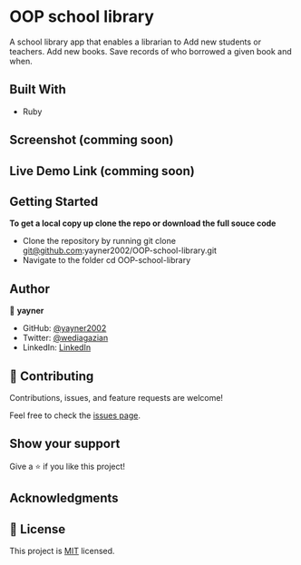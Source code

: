 # OOP school library

A school library app that enables a librarian to Add new students or teachers. Add new books. Save records of who
borrowed a given book and when.

## Built With
- Ruby
## Screenshot (comming soon)

## Live Demo Link (comming soon)

## Getting Started

**To get a local copy up clone the repo or download the full souce code**

- Clone the repository by running git clone git@github.com:yayner2002/OOP-school-library.git
- Navigate to the folder cd OOP-school-library
## Author

👤 **yayner**

- GitHub: [@yayner2002](https://github.com/yayner2002)
- Twitter: [@wediagazian](https://twitter.com/wediagazian)
- LinkedIn: [LinkedIn](https://linkedin.com/in/yaynshet-medhin)

## 🤝 Contributing

Contributions, issues, and feature requests are welcome!

Feel free to check the [issues page](https://github.com/yayner2002/OOP-school-library/issues).

## Show your support

Give a ⭐️ if you like this project!
## Acknowledgments

## 📝 License

This project is [MIT](./MIT.md) licensed.
